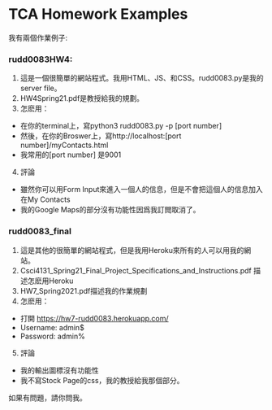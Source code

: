 # TCA Homework Examples

我有兩個作業例子:

### rudd0083HW4:
1. 這是一個很簡單的網站程式。我用HTML、JS、和CSS。rudd0083.py是我的server file。
2. HW4Spring21.pdf是教授給我的規劃。
3. 怎麽用：
  - 在你的terminal上，寫python3 rudd0083.py -p [port number]
  - 然後，在你的Broswer上，寫http://localhost:[port number]/myContacts.html
  - 我常用的[port number] 是9001
4. 評論
  - 雖然你可以用Form Input來進入一個人的信息，但是不會把這個人的信息加入在My Contacts
  - 我的Google Maps的部分沒有功能性因爲我訂閲取消了。

### rudd0083_final
1. 這是其他的很簡單的網站程式，但是我用Heroku來所有的人可以用我的網站。
2. Csci4131_Spring21_Final_Project_Specifications_and_Instructions.pdf 描述怎麽用Heroku
3. HW7_Spring2021.pdf描述我的作業規劃
4. 怎麽用：
  - 打開 https://hw7-rudd0083.herokuapp.com/
  - Username: admin$
  - Password: admin%
5. 評論
  - 我的輸出圖標沒有功能性
  - 我不寫Stock Page的css，我的教授給我那個部分。

如果有問題，請你問我。
